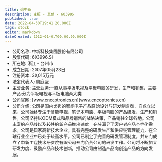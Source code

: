 ```yaml
---
title: 退中新
description: 主板 - 其他 - 603996
published: true
date: 2022-04-30T19:41:20.000Z
tags: stock
editor: markdown
dateCreated: 2022-01-01T00:00:00.000Z
---
```


- 公司名称: 中新科技集团股份有限公司
- 股票代码: 603996.SH
- 所在地: 浙江 - 台州市
- 成立日期: 2007年05月23日
- 注册资本: 30,015万元
- 法定代表人: 周庭坚
- 主营业务: 主营业务:一直从事平板电视及平板电脑的研发，生产和销售，主要产品:分为平板电视与平板电脑两大类
- 公司官网: [www.cncoptronics.cn](www.cncoptronics.cn)
- 公司介绍: 公司是国内优秀的智能电子产品原始设计与研发制造商，自成立以来，公司始终专注于智能电视、笔记本电脑、平板电脑的产品研发、生产和销售。公司坚持以ODM模式和品牌销售的战略决策，产品销往全球各地。公司丰富的产品线以及较快的新产品推出速度，充分满足了客户对产品个性化需求。公司是国家高新技术企业，具有完整的研发生产和供应链管理能力，在全球行业企业中已处于较高水平。公司已制定了完善的研发管理制度，并专门成立了中新工程技术研究院有限公司专门负责公司的研发工作。公司将不断加大研发力度、鼓励产品和技术创新，推动公司由制造产品向创造产品的方向发展。


